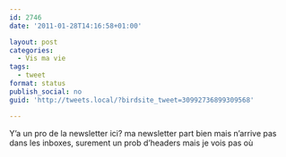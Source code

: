 ```yaml
---
id: 2746
date: '2011-01-28T14:16:58+01:00'

layout: post
categories:
  - Vis ma vie
tags:
  - tweet
format: status
publish_social: no
guid: 'http://tweets.local/?birdsite_tweet=30992736899309568'

---
```


Y’a un pro de la newsletter ici? ma newsletter part bien mais n’arrive pas dans les inboxes, surement un prob d’headers mais je vois pas où